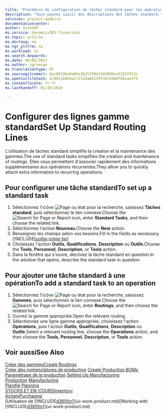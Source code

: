 ```yaml
---
title: "Procédure de configuration de tâches standard pour les opérations | Microsoft Docs"
description: "Vous pouvez saisir des descriptions des tâches standard."
services: project-madeira
documentationcenter: 
author: SorenGP
ms.service: dynamics365-financials
ms.topic: article
ms.devlang: na
ms.tgt_pltfrm: na
ms.workload: na
ms.search.keywords: 
ms.date: 09/05/2017
ms.author: sgroespe
ms.translationtype: HT
ms.sourcegitcommit: bec0619be0a65e3625759e13d2866ac615d7513c
ms.openlocfilehash: ac9813b06da171f2da0e179f3b7d360f4dcae3f5
ms.contentlocale: fr-fr
ms.lasthandoff: 01/30/2018

---
```

# <a name="set-up-standard-routing-lines"></a><span data-ttu-id="aeca7-103">Configurer des lignes gamme standard</span><span class="sxs-lookup"><span data-stu-id="aeca7-103">Set Up Standard Routing Lines</span></span>
<span data-ttu-id="aeca7-104">L'utilisation de tâches standard simplifie la création et la maintenance des gammes.</span><span class="sxs-lookup"><span data-stu-id="aeca7-104">The use of standard tasks simplifies the creation and maintenance of routings.</span></span> <span data-ttu-id="aeca7-105">Elles vous permettent d'associer rapidement des informations supplémentaires aux opérations récurrentes.</span><span class="sxs-lookup"><span data-stu-id="aeca7-105">They allow you to quickly attach extra information to recurring operations.</span></span>

## <a name="to-set-up-a-standard-task"></a><span data-ttu-id="aeca7-106">Pour configurer une tâche standard</span><span class="sxs-lookup"><span data-stu-id="aeca7-106">To set up a standard task</span></span>
1. <span data-ttu-id="aeca7-107">Sélectionnez l'icône ![Page ou état pour la recherche](media/ui-search/search_small.png "Page ou état pour la recherche"), saisissez **Tâches standard**, puis sélectionnez le lien connexe.</span><span class="sxs-lookup"><span data-stu-id="aeca7-107">Choose the ![Search for Page or Report](media/ui-search/search_small.png "Search for Page or Report icon") icon, enter **Standard Tasks**, and then choose the related link.</span></span>
2. <span data-ttu-id="aeca7-108">Sélectionnez l'action **Nouveau**.</span><span class="sxs-lookup"><span data-stu-id="aeca7-108">Choose the **New** action.</span></span>
3. <span data-ttu-id="aeca7-109">Renseignez les champs selon vos besoins.</span><span class="sxs-lookup"><span data-stu-id="aeca7-109">Fill in the fields as necessary.</span></span> [!INCLUDE[tooltip-inline-tip](includes/tooltip-inline-tip_md.md)]
4. <span data-ttu-id="aeca7-110">Choisissez l'action **Outils**, **Qualifications**, **Description** ou **Outils**.</span><span class="sxs-lookup"><span data-stu-id="aeca7-110">Choose the **Tools**, **Personnel**, **Description**, or **Tools** action.</span></span>
5. <span data-ttu-id="aeca7-111">Dans la fenêtre qui s'ouvre, décrivez la tâche standard en question.</span><span class="sxs-lookup"><span data-stu-id="aeca7-111">In the window that opens, describe the standard task in question.</span></span>

## <a name="to-add-a-standard-task-to-an-operation"></a><span data-ttu-id="aeca7-112">Pour ajouter une tâche standard à une opération</span><span class="sxs-lookup"><span data-stu-id="aeca7-112">To add a standard task to an operation</span></span>
1. <span data-ttu-id="aeca7-113">Sélectionnez l'icône ![Page ou état pour la recherche](media/ui-search/search_small.png "Page ou état pour la recherche"), saisissez **Gammes**, puis sélectionnez le lien connexe.</span><span class="sxs-lookup"><span data-stu-id="aeca7-113">Choose the ![Search for Page or Report](media/ui-search/search_small.png "Search for Page or Report icon") icon, enter **Routings**, and then choose the related link.</span></span>
2. <span data-ttu-id="aeca7-114">Ouvrez la gamme appropriée.</span><span class="sxs-lookup"><span data-stu-id="aeca7-114">Open the relevant routing.</span></span>
3. <span data-ttu-id="aeca7-115">Sélectionnez une ligne gamme appropriée, choisissez l'action **Opérations**, puis l'action **Outils**, **Qualifications**, **Description** ou **Outils**.</span><span class="sxs-lookup"><span data-stu-id="aeca7-115">Select a relevant routing line, choose the **Operations** action, and then choose the **Tools**, **Personnel**, **Description**, or **Tools** action.</span></span>

## <a name="see-also"></a><span data-ttu-id="aeca7-116">Voir aussi</span><span class="sxs-lookup"><span data-stu-id="aeca7-116">See Also</span></span>  
[<span data-ttu-id="aeca7-117">Créer des gammes</span><span class="sxs-lookup"><span data-stu-id="aeca7-117">Create Routings</span></span>](production-how-to-create-routings.md)  
<span data-ttu-id="aeca7-118">[Créer des nomenclatures de production](production-how-to-create-production-boms.md)   </span><span class="sxs-lookup"><span data-stu-id="aeca7-118">[Create Production BOMs](production-how-to-create-production-boms.md)   </span></span>  
<span data-ttu-id="aeca7-119">[Paramétrage de la production](production-configure-production-processes.md) </span><span class="sxs-lookup"><span data-stu-id="aeca7-119">[Setting Up Manufacturing](production-configure-production-processes.md) </span></span>  
<span data-ttu-id="aeca7-120">[Production](production-manage-manufacturing.md)  </span><span class="sxs-lookup"><span data-stu-id="aeca7-120">[Manufacturing](production-manage-manufacturing.md)  </span></span>  
<span data-ttu-id="aeca7-121">[Planifié](production-planning.md) </span><span class="sxs-lookup"><span data-stu-id="aeca7-121">[Planning](production-planning.md) </span></span>  
[<span data-ttu-id="aeca7-122">STOCKS ET EN-COURS</span><span class="sxs-lookup"><span data-stu-id="aeca7-122">Inventory</span></span>](inventory-manage-inventory.md)  
[<span data-ttu-id="aeca7-123">Achats</span><span class="sxs-lookup"><span data-stu-id="aeca7-123">Purchasing</span></span>](purchasing-manage-purchasing.md)  
<span data-ttu-id="aeca7-124">[Utilisation de [!INCLUDE[d365fin](includes/d365fin_md.md)]](ui-work-product.md)</span><span class="sxs-lookup"><span data-stu-id="aeca7-124">[Working with [!INCLUDE[d365fin](includes/d365fin_md.md)]](ui-work-product.md)</span></span>  

